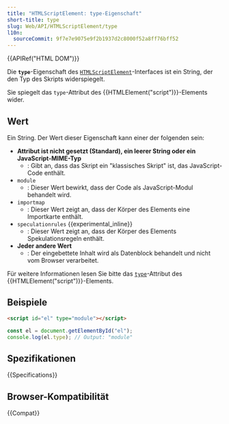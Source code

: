 ```yaml
---
title: "HTMLScriptElement: type-Eigenschaft"
short-title: type
slug: Web/API/HTMLScriptElement/type
l10n:
  sourceCommit: 9f7e7e9075e9f2b1937d2c8000f52a8ff76bff52
---
```


{{APIRef("HTML DOM")}}

Die **`type`**-Eigenschaft des [`HTMLScriptElement`](/de/docs/Web/API/HTMLScriptElement)-Interfaces ist ein String, der den Typ des Skripts widerspiegelt.

Sie spiegelt das `type`-Attribut des {{HTMLElement("script")}}-Elements wider.

## Wert

Ein String. Der Wert dieser Eigenschaft kann einer der folgenden sein:

- **Attribut ist nicht gesetzt (Standard), ein leerer String oder ein JavaScript-MIME-Typ**
  - : Gibt an, dass das Skript ein "klassisches Skript" ist, das JavaScript-Code enthält.
- `module`
  - : Dieser Wert bewirkt, dass der Code als JavaScript-Modul behandelt wird.
- `importmap`
  - : Dieser Wert zeigt an, dass der Körper des Elements eine Importkarte enthält.
- `speculationrules` {{experimental_inline}}
  - : Dieser Wert zeigt an, dass der Körper des Elements Spekulationsregeln enthält.
- **Jeder andere Wert**
  - : Der eingebettete Inhalt wird als Datenblock behandelt und nicht vom Browser verarbeitet.

Für weitere Informationen lesen Sie bitte das [`type`](/de/docs/Web/HTML/Reference/Elements/script/type)-Attribut des {{HTMLElement("script")}}-Elements.

## Beispiele

```html
<script id="el" type="module"></script>
```

```js
const el = document.getElementById("el");
console.log(el.type); // Output: "module"
```

## Spezifikationen

{{Specifications}}

## Browser-Kompatibilität

{{Compat}}
